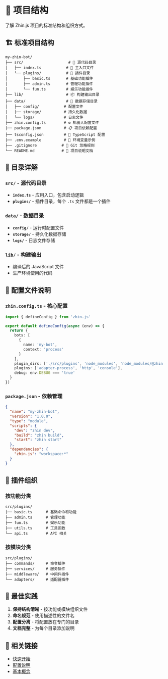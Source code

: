 # 📁 项目结构

了解 Zhin.js 项目的标准结构和组织方式。

## 🏗️ 标准项目结构

```
my-zhin-bot/
├── src/                    # 📝 源代码目录
│   ├── index.ts           # 🎯 主入口文件
│   └── plugins/           # 🧩 插件目录
│       ├── basic.ts       # 基础功能插件
│       ├── admin.ts       # 管理功能插件
│       └── fun.ts         # 娱乐功能插件
├── lib/                   # 📦 构建输出目录
├── data/                  # 💾 数据存储目录
│   ├── config/           # 配置文件
│   ├── storage/          # 持久化数据
│   └── logs/             # 日志文件
├── zhin.config.ts        # ⚙️ 机器人配置文件
├── package.json          # 📋 项目依赖配置
├── tsconfig.json         # 🎯 TypeScript 配置
├── .env.example          # 🔐 环境变量示例
├── .gitignore           # 🚫 Git 忽略规则
└── README.md            # 📖 项目说明文档
```

## 📂 目录详解

### `src/` - 源代码目录
- **`index.ts`** - 应用入口，包含启动逻辑
- **`plugins/`** - 插件目录，每个 `.ts` 文件都是一个插件

### `data/` - 数据目录
- **`config/`** - 运行时配置文件
- **`storage/`** - 持久化数据存储
- **`logs/`** - 日志文件存储

### `lib/` - 构建输出
- 编译后的 JavaScript 文件
- 生产环境使用的代码

## 🎯 配置文件说明

### `zhin.config.ts` - 核心配置
```typescript
import { defineConfig } from 'zhin.js'

export default defineConfig(async (env) => {
  return {
    bots: [
      {
        name: 'my-bot',
        context: 'process'
      }
    ],
    plugin_dirs: ['./src/plugins', 'node_modules', 'node_modules/@zhin.js'],
    plugins: ['adapter-process', 'http', 'console'],
    debug: env.DEBUG === 'true'
  }
})
```

### `package.json` - 依赖管理
```json
{
  "name": "my-zhin-bot",
  "version": "1.0.0",
  "type": "module",
  "scripts": {
    "dev": "zhin dev",
    "build": "zhin build",
    "start": "zhin start"
  },
  "dependencies": {
    "zhin.js": "workspace:*"
  }
}
```

## 🧩 插件组织

### 按功能分类
```
src/plugins/
├── basic.ts      # 基础命令和功能
├── admin.ts      # 管理功能
├── fun.ts        # 娱乐功能
├── utils.ts      # 工具函数
└── api.ts        # API 相关
```

### 按模块分类
```
src/plugins/
├── commands/     # 命令插件
├── services/     # 服务插件
├── middleware/   # 中间件插件
└── adapters/     # 适配器插件
```

## 📝 最佳实践

1. **保持结构清晰** - 按功能或模块组织文件
2. **命名规范** - 使用描述性的文件名
3. **配置分离** - 将配置放在专门的目录
4. **文档完整** - 为每个目录添加说明

## 🔗 相关链接

- [快速开始](./quick-start.md)
- [配置说明](./configuration.md)
- [基本概念](./concepts.md)
